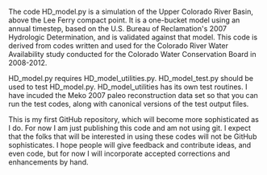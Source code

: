 The code HD_model.py is a simulation of the Upper Colorado River Basin, above the Lee Ferry compact point.  It is a one-bucket model using an annual timestep, based on the U.S. Bureau of Reclamation's 2007 Hydrologic Determination, and is validated against that model. This code is derived from codes written and used for the Colorado River Water Availability study conducted for the Colorado Water Conservation Board in 2008-2012.

HD_model.py requires HD_model_utilities.py. HD_model_test.py should be used to test HD_model.py.  HD_model_utilities has its own test routines. I have incuded the Meko 2007 paleo reconstruction data set so that you can run the test codes, along with canonical versions of the test output files.

This is my first GitHub repository, which will become more sophisticated as I do.  For now I am just publishing this code and am not using git.  I expect that the folks that will be interested in using these codes will not be GitHub sophisticates. I hope people will give feedback and contribute ideas, and even code, but for now I will incorporate accepted corrections and enhancements by hand.
